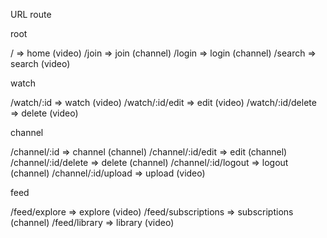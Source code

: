 URL route

root

/ => home (video)
/join => join (channel)
/login => login (channel)
/search => search (video)

watch

/watch/:id => watch (video)
/watch/:id/edit => edit (video)
/watch/:id/delete => delete (video)

channel

/channel/:id => channel (channel)
/channel/:id/edit => edit (channel)
/channel/:id/delete => delete (channel)
/channel/:id/logout => logout (channel)
/channel/:id/upload => upload (video)

feed

/feed/explore => explore (video)
/feed/subscriptions => subscriptions (channel)
/feed/library => library (video)
